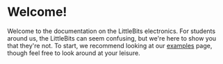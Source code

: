 # Welcome!

Welcome to the documentation on the LittleBits electronics.
For students around us, the LittleBits can seem confusing, but we're here to show you that they're not.
To start, we recommend looking at our [examples](placeholder) page, though feel free to look around at your leisure.